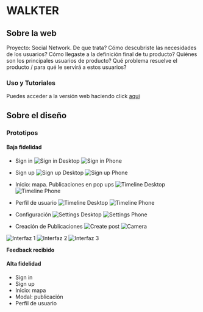 # WALKTER #

## Sobre la web ##

Proyecto: Social Network. De que trata?
Cómo descubriste las necesidades de los usuarios? 
Cómo llegaste a la definición final de tu producto?
Quiénes son los principales usuarios de producto?
Qué problema resuelve el producto / para qué le servirá a estos usuarios?

### Uso y Tutoriales ###

Puedes acceder a la versión web haciendo click [aqui](https://dsandovalm.github.io/BOG002-social-network/src/index.html)

## Sobre el diseño ##

### Prototipos ###

#### Baja fidelidad ####

- Sign in
![Sign in Desktop](./src/images/figma/sn_ld_signin.png)
![Sign in Phone](./src/images/figma/sn_lp_signin.png)

- Sign up
![Sign up Desktop](./src/images/figma/sn_ld_signup.png)
![Sign up Phone](./src/images/figma/sn_lp_signup.png)

- Inicio: mapa. Publicaciones en pop ups
![Timeline Desktop](./src/images/figma/sn_ld_timeline.png)
![Timeline Phone](./src/images/figma/sn_lp_timeline.png)

- Perfil de usuario
![Timeline Desktop](./src/images/figma/sn_ld_profile.png)
![Timeline Phone](./src/images/figma/sn_lp_profile.png)

- Configuración
![Settings Desktop](./src/images/figma/sn_ld_settings.png)
![Settings Phone](./src/images/figma/sn_lp_settings.png)

- Creación de Publicaciones
![Create post](./src/images/figma/sn_lp_create.png)
![Camera](./src/images/figma/sn_lp_camera.png)


![Interfaz 1](https://user-images.githubusercontent.com/72315710/114764182-3dbdc900-9d29-11eb-9925-4c0c821780b4.PNG)
![Interfaz 2](https://user-images.githubusercontent.com/72315710/114764186-3e565f80-9d29-11eb-8374-ad000177ad52.PNG)
![Interfaz 3](https://user-images.githubusercontent.com/72315710/114764189-3eeef600-9d29-11eb-8d35-289db263411f.PNG)


**Feedback recibido**

#### Alta fidelidad ####
- Sign in
- Sign up
- Inicio: mapa
- Modal: publicación
- Perfil de usuario
